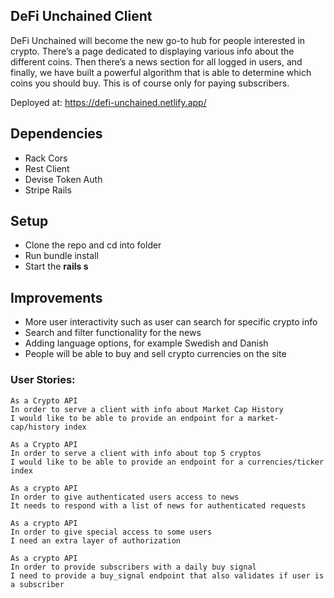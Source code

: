 ## DeFi Unchained Client
DeFi Unchained will become the new go-to hub for people interested in crypto. There’s a page dedicated to displaying various info about the different coins. Then there’s a news section for all logged in users, and finally, we have built a powerful algorithm that is able to determine which coins you should buy. This is of course only for paying subscribers. 

Deployed at: https://defi-unchained.netlify.app/

## Dependencies
* Rack Cors
* Rest Client
* Devise Token Auth
* Stripe Rails

## Setup
* Clone the repo and cd into folder
* Run bundle install
* Start the **rails s**

## Improvements
* More user interactivity such as user can search for specific crypto info
* Search and filter functionality for the news
* Adding language options, for example Swedish and Danish
* People will be able to buy and sell crypto currencies on the site 

### User Stories:
```
As a Crypto API
In order to serve a client with info about Market Cap History
I would like to be able to provide an endpoint for a market-cap/history index
```
```
As a Crypto API
In order to serve a client with info about top 5 cryptos
I would like to be able to provide an endpoint for a currencies/ticker index
```
```
As a crypto API
In order to give authenticated users access to news
It needs to respond with a list of news for authenticated requests
```
```
As a crypto API
In order to give special access to some users
I need an extra layer of authorization
```
```
As a crypto API
In order to provide subscribers with a daily buy signal
I need to provide a buy_signal endpoint that also validates if user is a subscriber
```